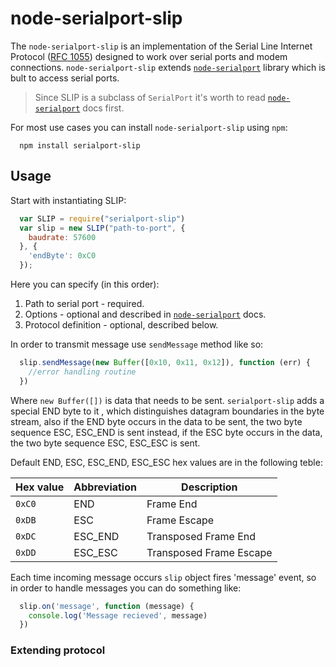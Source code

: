 # node-serialport-slip

The `node-serialport-slip` is an implementation of the Serial Line Internet Protocol ([RFC 1055](http://www.rfc-editor.org/rfc/rfc1055.txt)) designed to work over serial ports and modem connections. `node-serialport-slip` extends [`node-serialport`](https://github.com/voodootikigod/node-serialport) library which is bult to access serial ports.

> Since SLIP is a subclass of `SerialPort` it's worth to read [`node-serialport`](https://github.com/voodootikigod/node-serialport) docs first.

For most use cases you can install `node-serialport-slip` using `npm`:

```
  npm install serialport-slip
```

## Usage

Start with instantiating SLIP:

```js
  var SLIP = require("serialport-slip")
  var slip = new SLIP("path-to-port", {
    baudrate: 57600
  }, {
    'endByte': 0xC0
  });
``` 

Here you can specify (in this order):

1. Path to serial port - required.
1. Options - optional and described in [`node-serialport`](https://github.com/voodootikigod/node-serialport) docs.
1. Protocol definition - optional, described below.

In order to transmit message use `sendMessage` method like so:

```js
  slip.sendMessage(new Buffer([0x10, 0x11, 0x12]), function (err) {
    //error handling routine
  })
``` 

Where `new Buffer([])` is data that needs to be sent. `serialport-slip` adds a special END byte to it 
, which distinguishes datagram boundaries in the byte stream, also
if the END byte occurs in the data to be sent, the two byte sequence ESC, ESC_END is sent instead,
if the ESC byte occurs in the data, the two byte sequence ESC, ESC_ESC is sent.

Default END, ESC, ESC_END, ESC_ESC hex values are in the following teble:

|Hex value | Abbreviation |  Description|
|-----|-----|---------------------------|
|`0xC0` | END | Frame End|
|`0xDB` | ESC | Frame Escape|
|`0xDC` | ESC_END | Transposed Frame End|
|`0xDD` | ESC_ESC | Transposed Frame Escape|

Each time incoming message occurs `slip` object fires 'message' event, so in order to handle messages you can do something like:

```js
  slip.on('message', function (message) {
    console.log('Message recieved', message)
  })
``` 

### Extending protocol


